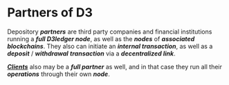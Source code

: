# Partners of D3

Depository **_partners_** are third party companies and financial institutions running a **_full D3ledger node_**, as well as the **_nodes_** of **_associated blockchains_**. They also can initiate an **_internal transaction_**, as well as a **_deposit_** / **_withdrawal_** **_transaction_** via a **_decentralized link_**.

[**_Clients_**](https://github.com/alexeymaklakov/D3-wiki/blob/master/docs/clients.md "Clients of D3") also may be a **_full partner_** as well, and in that case they run all their **_operations_** through their own **_node_**.

